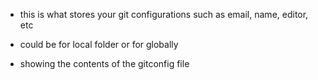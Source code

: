 
- this is what stores your git configurations such as email, name, editor, etc
- could be for local folder or for globally

- showing the contents of the gitconfig file
```bash

```

